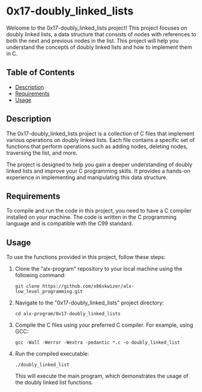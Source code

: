 # 0x17-doubly_linked_lists

Welcome to the 0x17-doubly_linked_lists project! This project focuses on doubly linked lists, a data structure that consists of nodes with references to both the next and previous nodes in the list. This project will help you understand the concepts of doubly linked lists and how to implement them in C.

## Table of Contents

- [Description](#description)
- [Requirements](#requirements)
- [Usage](#usage)

## Description

The 0x17-doubly_linked_lists project is a collection of C files that implement various operations on doubly linked lists. Each file contains a specific set of functions that perform operations such as adding nodes, deleting nodes, traversing the list, and more.

The project is designed to help you gain a deeper understanding of doubly linked lists and improve your C programming skills. It provides a hands-on experience in implementing and manipulating this data structure.

## Requirements

To compile and run the code in this project, you need to have a C compiler installed on your machine. The code is written in the C programming language and is compatible with the C99 standard.

## Usage

To use the functions provided in this project, follow these steps:

1. Clone the "alx-program" repository to your local machine using the following command:

   ```
   git clone https://github.com/x86skwizer/alx-low_level_programming.git
   ```

2. Navigate to the "0x17-doubly_linked_lists" project directory:

   ```
   cd alx-program/0x17-doubly_linked_lists
   ```

3. Compile the C files using your preferred C compiler. For example, using GCC:

   ```
   gcc -Wall -Werror -Wextra -pedantic *.c -o doubly_linked_list
   ```

4. Run the compiled executable:

   ```
   ./doubly_linked_list
   ```

   This will execute the main program, which demonstrates the usage of the doubly linked list functions.

